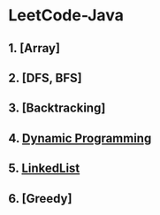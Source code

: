 # LeetCode-Java

## 1. [Array]
## 2. [DFS, BFS]
## 3. [Backtracking]
## 4. [Dynamic Programming](https://github.com/yuxuanm/Leetcode-Java/tree/master/Leetcode/src/dynamicprogramming)
## 5. [LinkedList](https://github.com/yuxuanm/Leetcode-Java/tree/master/Leetcode/src/linkedlist)
## 6. [Greedy]
